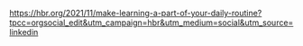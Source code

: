 https://hbr.org/2021/11/make-learning-a-part-of-your-daily-routine?tpcc=orgsocial_edit&utm_campaign=hbr&utm_medium=social&utm_source=linkedin
